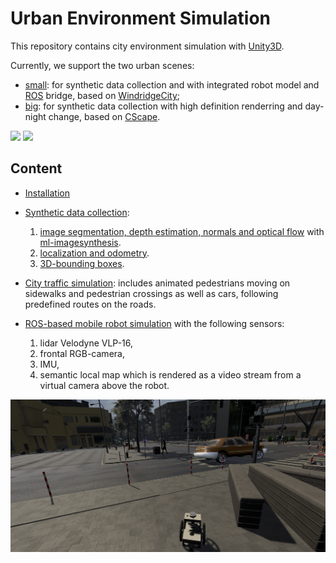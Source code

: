 # Urban Environment Simulation

This repository contains city environment simulation with [Unity3D](https://unity.com/).

Currently, we support the two urban scenes:
- [small](https://github.com/RuslanAgishev/ImageSynthUnity):
    for synthetic data collection and with integrated robot model and
    [ROS](https://www.ros.org/) bridge,
    based on [WindridgeCity](https://assetstore.unity.com/packages/3d/environments/roadways/windridge-city-132222);
- [big](https://gitlab.com/vedu/cscape):
    for synthetic data collection with high definition renderring and day-night change,
    based on [CScape](https://assetstore.unity.com/packages/tools/modeling/cscape-city-system-86716).

<img src="figures/pedestrians.gif"> <img src="figures/city_traffic.gif">

## Content

- [Installation](https://github.com/RuslanAgishev/ImageSynthUnity/-/blob/master/docs/INSTALL.md)

- [Synthetic data collection](https://github.com/RuslanAgishev/ImageSynthUnity/-/blob/master/docs/SynthDataCollection.md):
    1. [image segmentation, depth estimation, normals and optical flow](https://github.com/RuslanAgishev/ImageSynthUnity/-/blob/master/docs/SynthDataCollection.md#what-does-it-do)
       with [ml-imagesynthesis](https://bitbucket.org/Unity-Technologies/ml-imagesynthesis/src/master/).
    2. [localization and odometry](https://github.com/RuslanAgishev/ImageSynthUnity/-/blob/master/docs/SynthDataCollection.md#localization-and-odometry-data-logging).
    3. [3D-bounding boxes](https://github.com/RuslanAgishev/ImageSynthUnity/-/blob/master/docs/SynthDataCollection.md#3d-object-detection).

- [City traffic simulation](https://github.com/RuslanAgishev/ImageSynthUnity/-/blob/master/docs/CittyTrafficSimulation.md):
    includes animated pedestrians moving on sidewalks and pedestrian crossings as well as cars, following predefined
    routes on the roads.

- [ROS-based mobile robot simulation](https://github.com/RuslanAgishev/ImageSynthUnity/-/blob/planning/README.md) with the following sensors:
    1. lidar Velodyne VLP-16,
    2. frontal RGB-camera,
    3. IMU,
    4. semantic local map which is rendered as a video stream from a virtual camera above the robot.

<img src="figures/robot_model.png"/>

